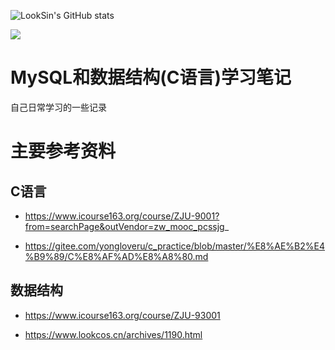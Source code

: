 ![LookSin's GitHub stats](https://github-readme-stats.vercel.app/api?username=LookSin&show_icons=true)

<img src="https://img.shields.io/badge/gitHub-%E8%AE%A9%E8%87%AA%E6%88%91%E4%BB%8B%E7%BB%8D%E5%8F%98%E5%BE%97%E6%9B%B4%E5%A5%BD-brightgreen" />

# MySQL和数据结构(C语言)学习笔记

自己日常学习的一些记录


# 主要参考资料

## C语言

   * https://www.icourse163.org/course/ZJU-9001?from=searchPage&outVendor=zw_mooc_pcssjg_
 
   * https://gitee.com/yongloveru/c_practice/blob/master/%E8%AE%B2%E4%B9%89/C%E8%AF%AD%E8%A8%80.md
 
## 数据结构

   * https://www.icourse163.org/course/ZJU-93001
 
   * https://www.lookcos.cn/archives/1190.html
